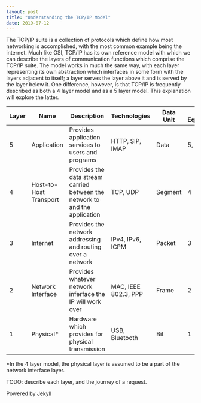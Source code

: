 ```yaml
---
layout: post
title: "Understanding the TCP/IP Model"
date: 2019-07-12
---
```


The TCP/IP suite is a collection of protocols which define how most networking is accomplished, with the most common example being the internet. Much like OSI, TCP/IP has its own reference model with which we can describe the layers of communication functions which comprise the TCP/IP suite. The model works in much the same way, with each layer representing its own abstraction which interfaces in some form with the layers adjacent to itself; a layer serves the layer above it and is served by the layer below it. One difference, however, is that TCP/IP is frequently described as both a 4 layer model and as a 5 layer model. This explanation will explore the latter.  

| Layer | Name | Description | Technologies | Data Unit | OSI Equivilent |  
|-------|-------|-------|-------|-------|-------|  
| 5 | Application | Provides application services to users and programs | HTTP, SIP, IMAP | Data | 5, 6, 7 |  
| 4 | Host-to-Host Transport | Provides the data stream carried between the network to and the application | TCP, UDP | Segment | 4  |  
| 3 | Internet | Provides the network addressing and routing over a network | IPv4, IPv6, ICPM | Packet | 3 |  
| 2 | Network Interface | Provides whatever network inferface the IP will work over | MAC, IEEE 802.3, PPP  | Frame | 2 |  
| 1 | Physical* | Hardware which provides for physical transmission | USB, Bluetooth  | Bit | 1 |  

*In the 4 layer model, the physical layer is assumed to be a part of the network interface layer. 

TODO: describe each layer, and the journey of a request. 

Powered by [Jekyll](http://jekyllrb.com)
